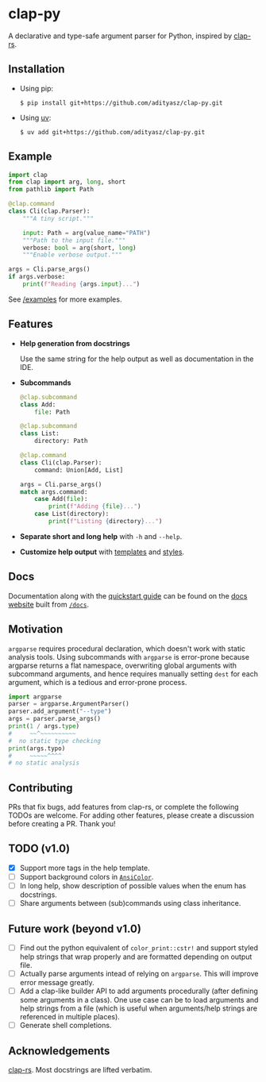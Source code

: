 # clap-py

A declarative and type-safe argument parser for Python, inspired by
[clap-rs](https://github.com/clap-rs/clap).

## Installation

- Using pip:
  ```console
  $ pip install git+https://github.com/adityasz/clap-py.git
  ```

- Using [uv](https://docs.astral.sh/uv):
  ```console
  $ uv add git+https://github.com/adityasz/clap-py.git
  ```

## Example

```python
import clap
from clap import arg, long, short
from pathlib import Path

@clap.command
class Cli(clap.Parser):
    """A tiny script."""

    input: Path = arg(value_name="PATH")
    """Path to the input file."""
    verbose: bool = arg(short, long)
    """Enable verbose output."""

args = Cli.parse_args()
if args.verbose:
    print(f"Reading {args.input}...")
```

See [/examples](https://github.com/adityasz/clap-py/tree/master/examples)
for more examples.

## Features

- **Help generation from docstrings**

  Use the same string for the help output as well as documentation in the IDE.

- **Subcommands**

  ```python
  @clap.subcommand
  class Add:
      file: Path

  @clap.subcommand
  class List:
      directory: Path

  @clap.command
  class Cli(clap.Parser):
      command: Union[Add, List]

  args = Cli.parse_args()
  match args.command:
      case Add(file):
          print(f"Adding {file}...")
      case List(directory):
          print(f"Listing {directory}...")
  ```

- **Separate short and long help** with `-h` and `--help`.

- **Customize help output** with
  [templates](https://adityasz.github.io/clap-py/help/#clap.help.HelpTemplate)
  and [styles](https://adityasz.github.io/clap-py/styling/#clap.styling.Styles).

## Docs

Documentation along with the
[quickstart guide](https://adityasz.github.io/clap-py/quickstart/)
can be found on the [docs website](https://adityasz.github.io/clap-py)
built from [`/docs`](https://github.com/adityasz/clap-py/tree/master/docs).

## Motivation

`argparse` requires procedural declaration, which doesn't work with static
analysis tools. Using subcommands with `argparse` is error-prone because
argparse returns a flat namespace, overwriting global arguments with subcommand
arguments, and hence requires manually setting `dest` for each argument, which
is a tedious and error-prone process.

```python
import argparse
parser = argparse.ArgumentParser()
parser.add_argument("--type")
args = parser.parse_args()
print(1 / args.type)
#     ~~^~~~~~~~~~~
#  no static type checking
print(args.typo)
#     ~~~~~^^^^
# no static analysis
```

## Contributing

PRs that fix bugs, add features from clap-rs, or complete the following TODOs
are welcome. For adding other features, please create a discussion before
creating a PR. Thank you!

## TODO (v1.0)

- [x] Support more tags in the help template.
- [ ] Support background colors in
      [`AnsiColor`](https://adityasz.github.io/clap-py/styling/#ansicolor).
- [ ] In long help, show description of possible values when the enum has
      docstrings.
- [ ] Share arguments between (sub)commands using class inheritance.

## Future work (beyond v1.0)

- [ ] Find out the python equivalent of `color_print::cstr!` and support
      styled help strings that wrap properly and are formatted depending
      on output file.
- [ ] Actually parse arguments intead of relying on `argparse`.
      This will improve error message greatly.
- [ ] Add a clap-like builder API to add arguments procedurally (after
      defining some arguments in a class). One use case can be to load
      arguments and help strings from a file (which is useful when
      arguments/help strings are referenced in multiple places).
- [ ] Generate shell completions.

## Acknowledgements

[clap-rs](https://github.com/clap-rs/clap). Most docstrings are lifted verbatim.
